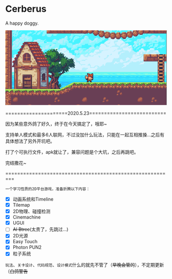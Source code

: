 # Cerberus
 A happy doggy.  
   
![preview](/Preview1.png "蓝天、白云、狗子")

=====================2020.5.23==========================

因为某些意外鸽了好久，终于在今天搞定了，哦耶~

支持单人模式和最多6人联网，不过没加什么玩法，只能在一起互相推搡...之后有具体想法了另外开坑吧。

打了个可执行文件，apk就让了，兼容问题是个大坑，之后再跳吧。

完结撒花~

=========================================================
  
    一个学习性质的2D平台游戏，准备折腾以下内容：

- [x] 动画系统和Timeline  
- [x] Tilemap  
- [x] 2D物理、碰撞检测
- [x] Cinemachine
- [x] UGUI  
- [ ] ~~AI Btree~~(太贵了，先跳过...)
- [x] 2D光源
- [x] Easy Touch
- [x] Photon PUN2
- [x] 粒子系统

`玩法`、`关卡设计`、`代码规范`、`设计模式`什么的就先不管了（~~早晚会管的~~），不定期更新（~~白鸽警告~~

